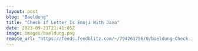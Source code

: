 ```yaml
---
layout: post
blog: "Baeldung"
title: "Check if Letter Is Emoji With Java"
date: 2023-09-21T21:41:05Z
image: images/baeldung.png
remote_url: "https://feeds.feedblitz.com/~/794261756/0/baeldung~Check-if-Letter-Is-Emoji-With-Java"
---
```

